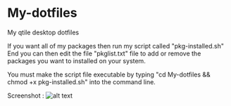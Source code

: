 # My-dotfiles
My qtile desktop dotfiles

If you want all of my packages then run my script called "pkg-installed.sh"
End you can then edit the file "pkglist.txt" file to add or remove the packages you want to installed on your system.

You must make the script file executable by typing "cd My-dotfiles && chmod +x pkg-installed.sh" into the command line.

Screenshot :
![alt text](https://github.com/coevoe/My-dotfiles/Screenshot.png?raw=true)

